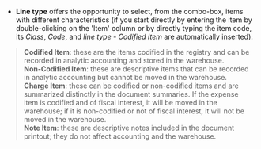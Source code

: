 - **Line type** offers the opportunity to select, from the combo-box, items with different characteristics (if you start directly by entering the item by double-clicking on the 'Item' column or by directly typing the item code, its *Class*, *Code*, and *line type - Codified Item* are automatically inserted):
> **Codified Item**: these are the items codified in the registry and can be recorded in analytic accounting and stored in the warehouse. <br />
> **Non-Codified Item**: these are descriptive items that can be recorded in analytic accounting but cannot be moved in the warehouse. <br />
> **Charge Item**: these can be codified or non-codified items and are summarized distinctly in the document summaries. If the expense item is codified and of fiscal interest, it will be moved in the warehouse; if it is non-codified or not of fiscal interest, it will not be moved in the warehouse. <br />
> **Note Item**: these are descriptive notes included in the document printout; they do not affect accounting and the warehouse.